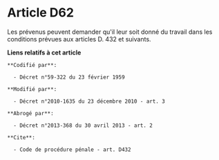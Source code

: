 # Article D62

Les prévenus peuvent demander qu'il leur soit donné du travail dans les conditions prévues aux articles D. 432 et suivants.

**Liens relatifs à cet article**

	**Codifié par**:

	  - Décret n°59-322 du 23 février 1959

	**Modifié par**:

	  - Décret n°2010-1635 du 23 décembre 2010 - art. 3

	**Abrogé par**:

	  - Décret n°2013-368 du 30 avril 2013 - art. 2

	**Cite**:

	  - Code de procédure pénale - art. D432
